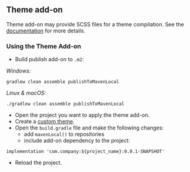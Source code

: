 ## Theme add-on

Theme add-on may provide SCSS files for a theme compilation. See the [documentation](https://docs.jmix.io/jmix/0.x/backoffice-ui/themes/theme_addon.html) for more details.

### Using the Theme Add-on

* Build publish add-on to `.m2`:

_Windows:_
```
gradlew clean assemble publishToMavenLocal
```

_Linux & macOS:_
```
./gradlew clean assemble publishToMavenLocal
```

* Open the project you want to apply the theme add-on.
* Create a [custom theme](https://docs.jmix.io/jmix/0.x/backoffice-ui/themes/custom_theme.html).
* Open the `build.gradle` file and make the following changes:
  * add `mavenLocal()` to repositories
  * include add-on dependency to the project:
```
implementation 'com.company:${project_name}:0.0.1-SNAPSHOT'
```
* Reload the project.

